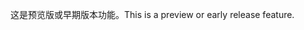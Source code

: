 <span data-ttu-id="9f8d1-101">这是预览版或早期版本功能。</span><span class="sxs-lookup"><span data-stu-id="9f8d1-101">This is a preview or early release feature.</span></span>